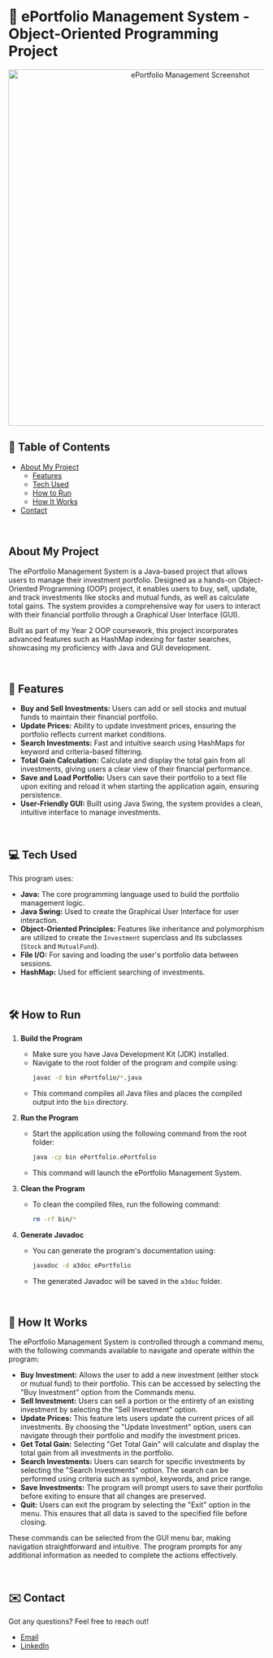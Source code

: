 # 💼 ePortfolio Management System - Object-Oriented Programming Project

<p align="center">
  <img width="700" alt="ePortfolio Management Screenshot" src="https://github.com/user-attachments/assets/f43767bc-74af-49e2-95cb-2a518dcfe1b0">
</p>

## 📖 Table of Contents

- [About My Project](#-about-my-project)
  - [Features](#-features)
  - [Tech Used](#-tech-used)
  - [How to Run](#-how-to-run)
  - [How It Works](#-how-it-works)
- [Contact](#-contact)

<br/>

## About My Project
The ePortfolio Management System is a Java-based project that allows users to manage their investment portfolio. Designed as a hands-on Object-Oriented Programming (OOP) project, it enables users to buy, sell, update, and track investments like stocks and mutual funds, as well as calculate total gains. The system provides a comprehensive way for users to interact with their financial portfolio through a Graphical User Interface (GUI).

Built as part of my Year 2 OOP coursework, this project incorporates advanced features such as HashMap indexing for faster searches, showcasing my proficiency with Java and GUI development.

<br/>

## 🚀 Features

- **Buy and Sell Investments:** Users can add or sell stocks and mutual funds to maintain their financial portfolio.
- **Update Prices:** Ability to update investment prices, ensuring the portfolio reflects current market conditions.
- **Search Investments:** Fast and intuitive search using HashMaps for keyword and criteria-based filtering.
- **Total Gain Calculation:** Calculate and display the total gain from all investments, giving users a clear view of their financial performance.
- **Save and Load Portfolio:** Users can save their portfolio to a text file upon exiting and reload it when starting the application again, ensuring persistence.
- **User-Friendly GUI:** Built using Java Swing, the system provides a clean, intuitive interface to manage investments.

<br/>

## 💻 Tech Used

This program uses:

- **Java:** The core programming language used to build the portfolio management logic.
- **Java Swing:** Used to create the Graphical User Interface for user interaction.
- **Object-Oriented Principles:** Features like inheritance and polymorphism are utilized to create the `Investment` superclass and its subclasses (`Stock` and `MutualFund`).
- **File I/O:** For saving and loading the user's portfolio data between sessions.
- **HashMap:** Used for efficient searching of investments.

<br/>

## 🛠️ How to Run

1. **Build the Program**
    - Make sure you have Java Development Kit (JDK) installed.
    - Navigate to the root folder of the program and compile using:
      ```sh
      javac -d bin ePortfolio/*.java
      ```
    - This command compiles all Java files and places the compiled output into the `bin` directory.

2. **Run the Program**
    - Start the application using the following command from the root folder:
      ```sh
      java -cp bin ePortfolio.ePortfolio
      ```
    - This command will launch the ePortfolio Management System.

3. **Clean the Program**
    - To clean the compiled files, run the following command:
      ```sh
      rm -rf bin/*
      ```

4. **Generate Javadoc**
    - You can generate the program's documentation using:
      ```sh
      javadoc -d a3doc ePortfolio
      ```
    - The generated Javadoc will be saved in the `a3doc` folder.

<br/>

## 📝 How It Works

The ePortfolio Management System is controlled through a command menu, with the following commands available to navigate and operate within the program:

- **Buy Investment:** Allows the user to add a new investment (either stock or mutual fund) to their portfolio. This can be accessed by selecting the "Buy Investment" option from the Commands menu.
- **Sell Investment:** Users can sell a portion or the entirety of an existing investment by selecting the "Sell Investment" option.
- **Update Prices:** This feature lets users update the current prices of all investments. By choosing the "Update Investment" option, users can navigate through their portfolio and modify the investment prices.
- **Get Total Gain:** Selecting "Get Total Gain" will calculate and display the total gain from all investments in the portfolio.
- **Search Investments:** Users can search for specific investments by selecting the "Search Investments" option. The search can be performed using criteria such as symbol, keywords, and price range.
- **Save Investments:** The program will prompt users to save their portfolio before exiting to ensure that all changes are preserved.
- **Quit:** Users can exit the program by selecting the "Exit" option in the menu. This ensures that all data is saved to the specified file before closing.

These commands can be selected from the GUI menu bar, making navigation straightforward and intuitive. The program prompts for any additional information as needed to complete the actions effectively.

<br/>

## ✉️ Contact

Got any questions? Feel free to reach out!

- [Email](mailto:markusgavra@gmail.com)
- [LinkedIn](https://www.linkedin.com/in/markus-gavra)


